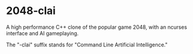 2048-clai
=========

A high performance C++ clone of the popular game 2048, with an ncurses interface and AI gameplaying.

The "-clai" suffix stands for "Command Line Artificial Intelligence."
